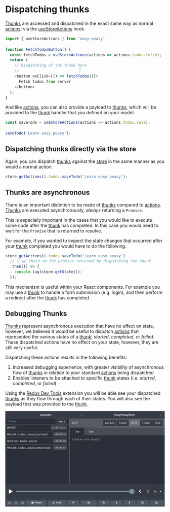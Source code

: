# Dispatching thunks

[Thunks](/docs/api/thunk) are accessed and dispatched in the exact same way as normal [actions](/docs/api/action); via the [useStoreActions](/docs/api/use-store-actions) hook.

```javascript
import { useStoreActions } from 'easy-peasy';

function FetchTodosButton() {
  const fetchTodos = useStoreActions(actions => actions.todos.fetch);
  return (
    // Dispatching of the thunk here
    //                          👇
    <button onClick={() => fetchTodos()}>
      Fetch todos from server
    </button>
  );
}
```

And like [actions](/docs/api/action), you can also provide a payload to [thunks](/docs/api/thunk), which will be provided to the [thunk](/docs/api/thunk) handler that you defined on your model.

```javascript
const saveTodo = useStoreActions(actions => actions.todos.save);

saveTodo('Learn easy peasy');
```

## Dispatching thunks directly via the store

Again, you can dispatch [thunks](/docs/api/thunk) against the [store](/docs/api/store) in the same manner as you would a normal action.

```javascript
store.getActions().todos.saveTodo('Learn easy peasy');
```

## Thunks are asynchronous

There is an important distintion to be made of [thunks](/docs/api/thunk) compared to [actions](/docs/api/action). [Thunks](/docs/api/thunk) are executed asynchronously, _always_ returning a `Promise`.

This is especially important in the cases that you would like to execute some code after the [thunk](/docs/api/thunk) has completed. In this case you would need to wait for the `Promise` that is returned to resolve.

For example, if you wanted to inspect the state changes that occurred after your [thunk](/docs/api/thunk) completed you would have to do the following.

```javascript
store.getActions().todos.saveTodo('Learn easy peasy')
  // 👇 we chain on the promise returned by dispatching the thunk
  .then(() => {
    console.log(store.getState());
  });
```

This mechanism is useful within your React components. For example you may use a [thunk](/docs/api/thunk) to handle a form submission (e.g. login), and then perform a redirect after the [thunk](/docs/api/thunk) has completed.

## Debugging Thunks

[Thunks](/docs/api/thunk) represent asynchronous execution that have no effect on state, however, we believed it would be useful to dispatch [actions](/docs/api/action) that represented the various states of a [thunk](/docs/api/thunk); *started*, *completed*, or *failed*. These dispatched actions have no effect on your state, however, they are still very useful.

Dispatching these actions results in the following benefits:

1. Increased debugging experience, with greater visibility of asynchronous flow of [thunks](/docs/api/thunk) in relation to your standard [actions](/docs/api/action) being dispatched
2. Enables listeners to be attached to specific [thunk](/docs/api/thunk) states (i.e. *started*, *completed*, or *failed*)

Using the [Redux Dev Tools](https://github.com/zalmoxisus/redux-devtools-extension) extension you will be able see your dispatched [thunks](/docs/api/thunk) as they flow through each of their states. You will also see the payload that was provided to the [thunk](/docs/api/thunk).

<img src="../../assets/devtools-thunk.png" />